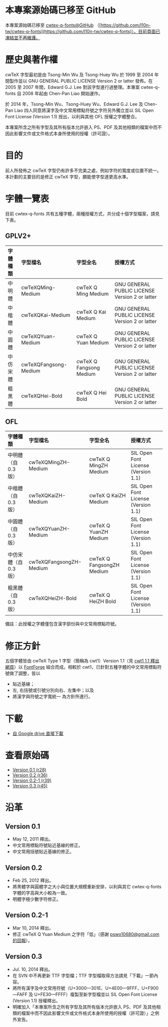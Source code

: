 # 本專案源始碼已移至 GitHub #

本專案源始碼已移至 [cwtex-q-fonts@GitHub](https://github.com/l10n-tw/cwtex-q-fonts) （[https://github.com/l10n-tw/cwtex-q-fonts](https://github.com/l10n-tw/cwtex-q-fonts)）。目前頁面已凍結並不再維護。

# 歷史與著作權 #

cwTeX 字型最初是由 Tsong-Min Wu 及 Tsong-Huey Wu 於 1999 至 2004 年間製作並以 GNU GENERAL PUBLIC LICENSE Version 2 or latter 發佈。在 2005 至 2007 年間，Edward G.J. Lee 對該字型進行過整理。本專案 cwtex-q-fonts 自 2008 年起由 Chen-Pan Liao 開始運作。

於 2014 年，Tsong-Min Wu、Tsong-Huey Wu、Edward G.J. Lee 及 Chen-Pan Liao 四人同意將漢字及中文常用標點符號之字符另外獨立並以 SIL Open Font License (Version 1.1) 授出，以利與其他 OFL 授權之字體整合。

本專案所含之所有字型及其所有版本允許嵌入 PS、PDF 及其他相類的檔案中而不因此影響文件或文件格式本身所使用的授權（許可證）。

# 目的 #

前人所發佈之 cwTeX 字型仍有許多不完美之處，例如字符的寬度或位置不統一。本計劃的主要目的是修正 cwTeX 字型，願能使字型達更高水準。

# 字體一覽表 #

目前 cwtex-q-fonts 共有五種字體，兩種授權方式，共分成十個字型檔案，請見下表。

## GPLV2+ ##
| **字體種類**  | **字型檔名**  | **字型全名**  | **授權方式** |
|:------------------|:------------------|:------------------|:-----------------|
| 中明體  | cwTeXQMing-Medium  | cwTeX Q Ming Medium  | GNU GENERAL PUBLIC LICENSE Version 2 or latter |
| 中楷體  | cwTeXQKai-Medium  | cwTeX Q Kai Medium  | GNU GENERAL PUBLIC LICENSE Version 2 or latter |
| 中圓體  | cwTeXQYuan-Medium  | cwTeX Q Yuan Medium  | GNU GENERAL PUBLIC LICENSE Version 2 or latter |
| 中仿宋體  | cwTeXQFangsong-Medium  | cwTeX Q Fangsong Medium  | GNU GENERAL PUBLIC LICENSE Version 2 or latter |
| 粗黑體  | cwTeXQHei-Bold  | cwTeX Q Hei Bold  | GNU GENERAL PUBLIC LICENSE Version 2 or latter |

## OFL ##
| **字體種類**  | **字型檔名**  | **字型全名**  | **授權方式** |
|:------------------|:------------------|:------------------|:-----------------|
| 中明體（自 0.3 版）  | cwTeXQMingZH-Medium  | cwTeX Q MingZH Medium  | SIL Open Font License (Version 1.1) |
| 中楷體（自 0.3 版）  | cwTeXQKaiZH-Medium  | cwTeX Q KaiZH Medium  | SIL Open Font License (Version 1.1) |
| 中圓體（自 0.3 版）  | cwTeXQYuanZH-Medium  | cwTeX Q YuanZH Medium  | SIL Open Font License (Version 1.1) |
| 中仿宋體（自 0.3 版）  | cwTeXQFangsongZH-Medium  | cwTeX Q FangsongZH Medium  | SIL Open Font License (Version 1.1) |
| 粗黑體（自 0.3 版）  | cwTeXQHeiZH-Bold  | cwTeX Q HeiZH Bold  | SIL Open Font License (Version 1.1) |

備註：此授權之字體僅包含漢字部份與中文常用標點符號。
# 修正方針 #
五個字體皆由 cwTeX Type 1 字型（簡稱為 cwt1）Version 1.1（見 [cwt1 1.1 釋出網頁](http://blog.bs2.to/post/EdwardLee/8355)）以 [FontForge](http://fontforge.sourceforge.net/) 組合而成。相較於 cwt1，已針對五種字體的中文常用標點符號做了調整，皆以
  * 貼近基線；
  * 左, 右括號或引號分別向右、左集中；以及
  * 將漢字與符號之字寬統一
為方針所進行。


# 下載 #
  * [自 Google drive 直接下載](https://drive.google.com/folderview?id=0B0E2FRIvjDDobXhySmlKTkVLVUE&usp=sharing)

# 查看原始碼 #
  * [Version 0.1 (r28)](http://code.google.com/p/cwtex-q-fonts/source/browse/trunk?r=28#trunk)
  * [Version 0.2 (r36)](http://code.google.com/p/cwtex-q-fonts/source/browse/trunk?r=36#trunk)
  * [Version 0.2-1 (r39)](http://code.google.com/p/cwtex-q-fonts/source/browse/trunk?r=39#trunk)
  * [Version 0.3 (r45)](http://code.google.com/p/cwtex-q-fonts/source/browse/trunk?r=45#trunk)

# 沿革 #

## Version 0.1 ##

  * May 12, 2011 釋出。
  * 中文常用標點符號貼近基線的修正。
  * 中文常用括號貼近基線的修正。

## Version 0.2 ##

  * Feb 25, 2012 釋出。
  * 將黑體字與圓體字之大小與位置大規模重新安排，以利與其它 cwtex-q-fonts 字體的字高與大小較為一致。
  * 明體字極少數字符修正。

## Version 0.2-1 ##
  * Mar 10, 2014 釋出。
  * 修正 cwTeX Q Yuan Medium 之字符「低」（感謝 [pswo10680@gmail.com 的回報](http://code.google.com/p/cwtex-q-fonts/issues/detail?id=2)）。

## Version 0.3 ##

  * Jul. 10, 2014 釋出。
  * 在 SVN 中不再更新 TTF 字型檔；TTF 字型檔取得方法請見「下載」一節內容。
  * 將所有漢字及中文常用符號（U+3000—301E、U+4E00—9FFF、U+F900—FAFF 及 U+FE30—FFFF）複製至新字型檔並以 SIL Open Font License (Version 1.1) 授權釋出。
  * 明確加入「本專案所含之所有字型及其所有版本允許嵌入 PS、PDF 及其他相類的檔案中而不因此影響文件或文件格式本身所使用的授權（許可證）」之例外宣告。